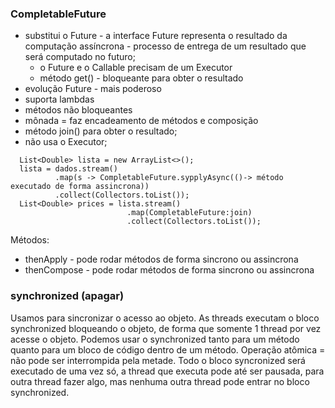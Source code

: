 ### CompletableFuture

- substitui o Future - a interface Future representa o resultado da computação assíncrona - processo de entrega de um resultado que será computado no futuro;
  - o Future e o Callable precisam de um Executor
  - método get() - bloqueante para obter o resultado
- evolução Future - mais poderoso
- suporta lambdas
- métodos não bloqueantes
- mônada = faz encadeamento de métodos e composição
- método join() para obter o resultado;
- não usa o Executor;

```
  List<Double> lista = new ArrayList<>();
  lista = dados.stream()
          .map(s -> CompletableFuture.sypplyAsync(()-> método executado de forma assincrona))
          .collect(Collectors.toList());
  List<Double> prices = lista.stream()
                          .map(CompletableFuture:join)
                          .collect(Collectors.toList());
```

Métodos:

- thenApply - pode rodar métodos de forma sincrono ou assincrona
- thenCompose - pode rodar métodos de forma sincrono ou assincrona

### synchronized (apagar)

Usamos para sincronizar o acesso ao objeto. As threads executam o bloco synchronized bloqueando o objeto, de forma que somente 1 thread por vez acesse o objeto.
Podemos usar o synchronized tanto para um método quanto para um bloco de código dentro de um método.
Operação atômica = não pode ser interrompida pela metade.
Todo o bloco syncronized será executado de uma vez só, a thread que executa pode até ser pausada, para outra thread fazer algo, mas nenhuma outra thread pode entrar no bloco synchronized.
